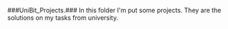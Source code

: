 ###UniBit_Projects.###
In this folder I'm put some projects. 
They are the solutions on my tasks from university.


